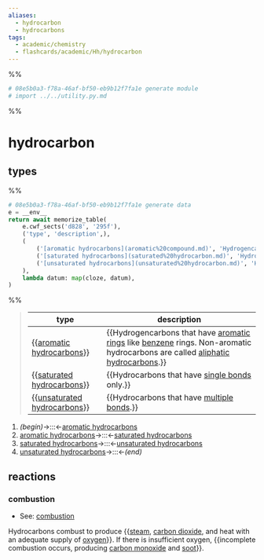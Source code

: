 ```yaml
---
aliases:
  - hydrocarbon
  - hydrocarbons
tags:
  - academic/chemistry
  - flashcards/academic/Hh/hydrocarbon
---
```


%%
```Python
# 08e5b0a3-f78a-46af-bf50-eb9b12f7fa1e generate module
# import ../../utility.py.md
```
%%

# hydrocarbon

## types

%%
```Python
# 08e5b0a3-f78a-46af-bf50-eb9b12f7fa1e generate data
e = __env__
return await memorize_table(
	e.cwf_sects('d828', '295f'),
	('type', 'description',),
	(
		('[aromatic hydrocarbons](aromatic%20compound.md)', 'Hydrogencarbons that have [aromatic rings](aromaticity.md) like [benzene](benzene.md) rings. Non-aromatic hydrocarbons are called [aliphatic hydrocarbons](aliphatic%20compound.md).',),
		('[saturated hydrocarbons](saturated%20hydrocarbon.md)', 'Hydrocarbons that have [single bonds](single%20bond.md) only.',),
		('[unsaturated hydrocarbons](unsaturated%20hydrocarbon.md)', 'Hydrocarbons that have [multiple bonds](bond%20order.md).',),
	),
	lambda datum: map(cloze, datum),
)
```
%%

<!--08e5b0a3-f78a-46af-bf50-eb9b12f7fa1e generate section="d828"--><!-- The following content is generated at 2023-03-25T13:08:53.658927+08:00. Any edits will be overridden! -->

> | type | description |
> |-|-|
> | {{[aromatic hydrocarbons](aromatic%20compound.md)}} | {{Hydrogencarbons that have [aromatic rings](aromaticity.md) like [benzene](benzene.md) rings. Non-aromatic hydrocarbons are called [aliphatic hydrocarbons](aliphatic%20compound.md).}} |
> | {{[saturated hydrocarbons](saturated%20hydrocarbon.md)}} | {{Hydrocarbons that have [single bonds](single%20bond.md) only.}} |
> | {{[unsaturated hydrocarbons](unsaturated%20hydrocarbon.md)}} | {{Hydrocarbons that have [multiple bonds](bond%20order.md).}} | <!--SR:!2023-06-23,63,310!2023-09-14,109,270!2023-06-22,62,310!2023-06-25,64,310!2023-06-19,60,310!2023-06-24,64,310-->

<!--/08e5b0a3-f78a-46af-bf50-eb9b12f7fa1e-->

<!--08e5b0a3-f78a-46af-bf50-eb9b12f7fa1e generate section="295f"--><!-- The following content is generated at 2023-03-23T18:36:14.192863+08:00. Any edits will be overridden! -->

1. _(begin)_→:::←[aromatic hydrocarbons](aromatic%20compound.md) <!--SR:!2023-12-06,183,310!2023-07-03,71,310-->
2. [aromatic hydrocarbons](aromatic%20compound.md)→:::←[saturated hydrocarbons](saturated%20hydrocarbon.md) <!--SR:!2023-07-04,72,310!2023-06-27,66,310-->
3. [saturated hydrocarbons](saturated%20hydrocarbon.md)→:::←[unsaturated hydrocarbons](unsaturated%20hydrocarbon.md) <!--SR:!2023-06-28,67,310!2023-07-02,70,310-->
4. [unsaturated hydrocarbons](unsaturated%20hydrocarbon.md)→:::←_(end)_ <!--SR:!2023-06-17,58,310!2023-06-26,65,310-->

<!--/08e5b0a3-f78a-46af-bf50-eb9b12f7fa1e-->

## reactions

### combustion

- See: [combustion](combustion.md)

Hydrocarbons combust to produce {{[steam](steam.md), [carbon dioxide](carbon%20dioxide.md), and heat with an adequate supply of [oxygen](oxygen.md)}}. If there is insufficient oxygen, {{incomplete combustion occurs, producing [carbon monoxide](carbon%20monoxide.md) and [soot](soot.md)}}. <!--SR:!2023-11-16,158,270!2023-10-28,153,290-->
